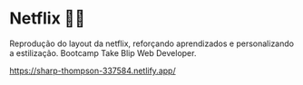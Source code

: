 # Netflix :rocket::rocket:
Reprodução do layout da netflix, reforçando aprendizados e personalizando a estilização.
Bootcamp Take Blip Web Developer.

https://sharp-thompson-337584.netlify.app/
